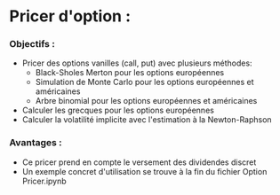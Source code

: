# Pricer d'option :
### Objectifs :

- Pricer des options vanilles (call, put) avec plusieurs méthodes:
    - Black-Sholes Merton pour les options européennes
    - Simulation de Monte Carlo pour les options européennes et américaines
    - Arbre binomial pour les options européennes et américaines
- Calculer les grecques pour les options européennes 
- Calculer la volatilité implicite avec l'estimation à la Newton-Raphson

### Avantages :

- Ce pricer prend en compte le versement des dividendes discret
- Un exemple concret d'utilisation se trouve à la fin du fichier Option Pricer.ipynb

